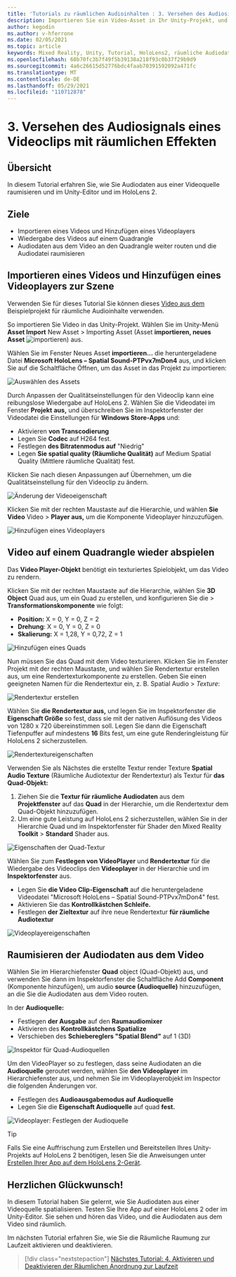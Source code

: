 ```yaml
---
title: 'Tutorials zu räumlichen Audioinhalten : 3. Versehen des Audiosignals eines Videoclips mit räumlichen Effekten'
description: Importieren Sie ein Video-Asset in Ihr Unity-Projekt, und raumisieren Sie die Audiodaten aus dem Video.
author: kegodin
ms.author: v-hferrone
ms.date: 02/05/2021
ms.topic: article
keywords: Mixed Reality, Unity, Tutorial, HoloLens2, räumliche Audiodaten, MRTK, Mixed Reality-Toolkit, UWP, Windows 10, HRTF, kopfbezogene Übertragungsfunktion, Hall, Microsoft Spatializer, Videoimport, Videoplayer
ms.openlocfilehash: 60b70fc3b7f49f5b39138a218f93c0b37f29b9d9
ms.sourcegitcommit: 4a6c26615d52776bdc4faab70391592092a471fc
ms.translationtype: MT
ms.contentlocale: de-DE
ms.lasthandoff: 05/29/2021
ms.locfileid: "110712878"
---
```

# <a name="3-spatializing-audio-from-a-video"></a>3. Versehen des Audiosignals eines Videoclips mit räumlichen Effekten

## <a name="overview"></a>Übersicht

In diesem Tutorial erfahren Sie, wie Sie Audiodaten aus einer Videoquelle raumisieren und im Unity-Editor und im HoloLens 2.

## <a name="objectives"></a>Ziele

* Importieren eines Videos und Hinzufügen eines Videoplayers
* Wiedergabe des Videos auf einem Quadrangle
* Audiodaten aus dem Video an den Quadrangle weiter routen und die Audiodatei raumisieren

## <a name="import-a-video-and-add-a-video-player-to-the-scene"></a>Importieren eines Videos und Hinzufügen eines Videoplayers zur Szene

Verwenden Sie für dieses Tutorial Sie können dieses [Video aus dem](https://github.com/microsoft/spatialaudio-unity/blob/develop/Samples/MicrosoftSpatializerSample/Assets/Microsoft%20HoloLens%20-%20Spatial%20Sound-PTPvx7mDon4.mp4?raw=true) Beispielprojekt für räumliche Audioinhalte verwenden.

So importieren Sie Video in das Unity-Projekt. Wählen Sie im Unity-Menü **Asset Import** New Asset  >  Importing Asset (Asset **importieren, neues Asset** 
 ![ importieren) aus.](images/spatial-audio/spatial-audio-03-section1-step1-1.PNG)

Wählen Sie im Fenster Neues Asset **importieren...** die heruntergeladene Datei **Microsoft HoloLens – Spatial Sound-PTPvx7mDon4** aus, und klicken Sie auf die Schaltfläche Öffnen, um das Asset in das Projekt zu importieren: 

![Auswählen des Assets](images/spatial-audio/spatial-audio-03-section1-step1-2.PNG)

Durch Anpassen der Qualitätseinstellungen für den Videoclip kann eine reibungslose Wiedergabe auf HoloLens 2. Wählen Sie die Videodatei im Fenster **Projekt** **aus,** und überschreiben Sie im Inspektorfenster der Videodatei die Einstellungen für **Windows Store-Apps** und:

* Aktivieren **von Transcodierung**
* Legen Sie **Codec** auf H264 fest.
* Festlegen **des Bitratenmodus auf** "Niedrig"
* Legen **Sie spatial quality (Räumliche Qualität)** auf Medium Spatial Quality (Mittlere räumliche Qualität) fest.

Klicken Sie nach diesen Anpassungen auf Übernehmen, um die Qualitätseinstellung für den Videoclip zu ändern.

![Änderung der Videoeigenschaft](images/spatial-audio/spatial-audio-03-section1-step1-3.PNG)

Klicken Sie mit der rechten Maustaste auf die Hierarchie, und wählen **Sie Video** Video  >  **Player aus,** um die Komponente Videoplayer hinzuzufügen.

![Hinzufügen eines Videoplayers](images/spatial-audio/spatial-audio-03-section1-step1-4.PNG)

## <a name="play-video-onto-a-quadrangle"></a>Video auf einem Quadrangle wieder abspielen

Das **Video Player-Objekt** benötigt ein texturiertes Spielobjekt, um das Video zu rendern.

Klicken Sie mit der rechten Maustaste auf die Hierarchie, wählen Sie **3D Object** Quad aus, um ein Quad zu erstellen, und konfigurieren Sie die  >   **Transformationskomponente** wie folgt:

* **Position:** X = 0, Y = 0, Z = 2
* **Drehung**: X = 0, Y = 0, Z = 0
* **Skalierung:** X = 1,28, Y = 0,72, Z = 1

![Hinzufügen eines Quads](images/spatial-audio/spatial-audio-03-section2-step1-1.PNG)

Nun müssen Sie das Quad mit dem  Video texturieren. Klicken Sie im Fenster Projekt mit der rechten Maustaste, und wählen Sie Rendertextur erstellen aus, um eine Rendertexturkomponente zu erstellen. Geben Sie einen geeigneten Namen für die Rendertextur ein, z. B. Spatial Audio   >   _Texture_:

![Rendertextur erstellen](images/spatial-audio/spatial-audio-03-section2-step1-2.PNG)

Wählen Sie **die Rendertextur aus,** und legen Sie im Inspektorfenster die **Eigenschaft Größe** so fest, dass sie mit der nativen Auflösung des Videos von 1280 x 720 übereinstimmen soll. Legen Sie dann die Eigenschaft Tiefenpuffer auf mindestens  **16** Bits fest, um eine gute Renderingleistung für HoloLens 2 sicherzustellen.

![Rendertextureigenschaften](images/spatial-audio/spatial-audio-03-section2-step1-3.PNG)

Verwenden Sie als Nächstes die erstellte Textur render Texture **Spatial Audio Texture** (Räumliche Audiotextur der Rendertextur) als Textur für **das Quad-Objekt:**

1. Ziehen Sie die **Textur für räumliche Audiodaten** aus dem **Projektfenster** auf das **Quad** in der Hierarchie, um die Rendertextur dem Quad-Objekt hinzuzufügen.
2. Um eine gute Leistung auf HoloLens 2 sicherzustellen, wählen Sie in der Hierarchie Quad und im Inspektorfenster für Shader den Mixed Reality **Toolkit**  >  **Standard** Shader aus.

![Eigenschaften der Quad-Textur](images/spatial-audio/spatial-audio-03-section2-step1-4.PNG)

Wählen Sie zum **Festlegen von VideoPlayer** und **Rendertextur**  für die Wiedergabe des Videoclips den **Videoplayer** in der Hierarchie und im **Inspektorfenster** aus.

* Legen Sie **die Video Clip-Eigenschaft** auf die heruntergeladene Videodatei "Microsoft HoloLens – Spatial Sound-PTPvx7mDon4" fest.
* Aktivieren Sie das **Kontrollkästchen Schleife.**
* Festlegen **der Zieltextur** auf ihre neue Rendertextur **für räumliche Audiotextur**

![Videoplayereigenschaften](images/spatial-audio/spatial-audio-03-section2-step1-5.PNG)

## <a name="spatialize-the-audio-from-the-video"></a>Raumisieren der Audiodaten aus dem Video

Wählen Sie im Hierarchiefenster **Quad** object (Quad-Objekt) aus, und verwenden Sie dann im Inspektorfenster die Schaltfläche Add **Component** (Komponente hinzufügen), um audio **source (Audioquelle)** hinzuzufügen, an die Sie die Audiodaten aus dem Video routen.

In der **Audioquelle:**

* Festlegen **der Ausgabe** auf den **Raumaudiomixer**
* Aktivieren des **Kontrollkästchens Spatialize**
* Verschieben des **Schiebereglers "Spatial Blend"** auf 1 (3D)

![Inspektor für Quad-Audioquellen](images/spatial-audio/spatial-audio-03-section3-step1-1.PNG)

Um den VideoPlayer so zu festlegen, dass seine Audiodaten an die **Audioquelle** geroutet werden, wählen Sie **den Videoplayer** im Hierarchiefenster aus, und nehmen Sie im Videoplayerobjekt im Inspector die folgenden Änderungen vor.

* Festlegen des **Audioausgabemodus auf** **Audioquelle**
* Legen Sie die **Eigenschaft Audioquelle** auf quad **fest.**

![Videoplayer: Festlegen der Audioquelle](images/spatial-audio/spatial-audio-03-section3-step1-2.PNG)

> [!TIP]
> Falls Sie eine Auffrischung zum Erstellen und Bereitstellen Ihres Unity-Projekts auf HoloLens 2 benötigen, lesen Sie die Anweisungen unter [Erstellen Ihrer App auf dem HoloLens 2-Gerät](mr-learning-base-02.md#building-your-application-to-your-hololens-2).

## <a name="congratulations"></a>Herzlichen Glückwunsch!

In diesem Tutorial haben Sie gelernt, wie Sie Audiodaten aus einer Videoquelle spatialisieren. Testen Sie Ihre App auf einer HoloLens 2 oder im Unity-Editor. Sie sehen und hören das Video, und die Audiodaten aus dem Video sind räumlich.

Im nächsten Tutorial erfahren Sie, wie Sie die Räumliche Raumung zur Laufzeit aktivieren und deaktivieren.

> [!div class="nextstepaction"]
> [Nächstes Tutorial: 4. Aktivieren und Deaktivieren der Räumlichen Anordnung zur Laufzeit](unity-spatial-audio-ch4.md)

